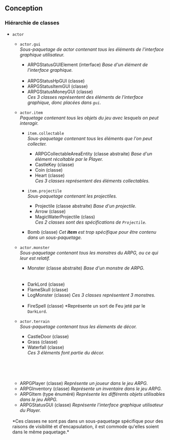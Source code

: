 ## Conception

### Hiérarchie de classes

- `actor`

    - `actor.gui`  
    *Sous-paquetage de actor contenant tous les éléments de l'interface graphique utilisateur.*
    
        - ARPGStatusGUIElement (interface)
          *Base d'un élément de l'interface graphique.*
          <br><br>
        - ARPGStatusHpGUI (classe)
        - ARPGStatusItemGUI (classe)
        - ARPGStatusMoneyGUI (classe)  
        *Ces 3 classes représentent des éléments de l'interface graphique, donc 
        placées dans `gui`.*
        
    - `actor.item`  
    *Paquetage contenant tous les objets du jeu avec lesquels on peut interagir.*
    
        - `item.collectable`  
        *Sous-paquetage contenant tous les éléments que l'on peut collecter.*
        
            - ARPGCollectableAreaEntity (classe abstraite)
            *Base d'un élément récoltable par le Player.*
            - CastleKey (classe)
            - Coin (classe)
            - Heart (classe)  
            *Ces 3 classes représentent des éléments collectables.*
            
        - `item.projectile`  
        *Sous-paquetage contenant les projectiles.*
        
            - Projectile (classe abstraite)
            *Base d'un projectile.*
            - Arrow (classe)
            - MagicWaterProjectile (class)  
            *Ces 2 classes sont des spécifications de `Projectile`.*
            
        - Bomb (classe) *Cet **item** est trop spécifique pour être contenu dans un sous-paquetage.*
        
    - `actor.monster`  
    *Sous-paquetage contenant tous les monstres du ARPG, ou ce qui leur est relatif.*
    
        - Monster (classe abstraite) *Base d'un monstre de ARPG.*  
        <br><br>
        - DarkLord (classe)
        - FlameSkull (classe)
        - LogMonster (classe) *Ces 3 classes représentent 3 monstres.*
        <br><br>
        - FireSpell (classe) *Représente un sort de Feu jeté par le `DarkLord`.
        
    - `actor.terrain`  
    *Sous-paquetage contenant tous les élements de décor.*
    
        - CastleDoor (classe)
        - Grass (classe)
        - Waterfall (classe)  
        *Ces 3 éléments font partie du décor.*
        
    <br><br><br>
    
    - ARPGPlayer (classe) *Représente un joueur dans le jeu ARPG.*
    - ARPGInventory (classe) *Représente un inventaire dans le jeu ARPG.*
    - ARPGItem (type énuméré) *Représente les différents objets utilisables dans le jeu ARPG.*
    - ARPGStatusGUI (classe) *Représente l'interface graphique utilisateur du Player.*
    <br>
    *Ces classes ne sont pas dans un sous-paquetage spécifique pour des raisons de visibilité et d'encapsulation,
    il est commode qu'elles soient dans le même paquetage.*